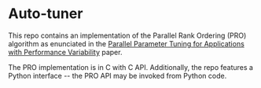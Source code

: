 # Auto-tuner

This repo contains an implementation of the Parallel Rank Ordering (PRO) algorithm as enunciated in the [Parallel Parameter Tuning for Applications with Performance Variability](https://www.researchgate.net/publication/4204647_Parallel_Parameter_Tuning_for_Applications_with_Performance_Variability) paper.

The PRO implementation is in C with C API. Additionally, the repo features a Python interface -- the PRO API may be invoked from Python code.
